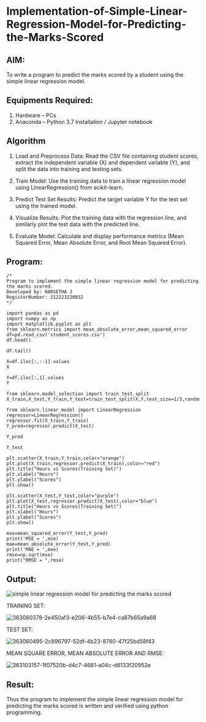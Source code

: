 # Implementation-of-Simple-Linear-Regression-Model-for-Predicting-the-Marks-Scored

## AIM:
To write a program to predict the marks scored by a student using the simple linear regression model.

## Equipments Required:
1. Hardware – PCs
2. Anaconda – Python 3.7 Installation / Jupyter notebook

## Algorithm
1. Load and Preprocess Data: Read the CSV file containing student scores, extract the independent variable (X) and dependent variable (Y), and split the data into training and testing sets.

2. Train Model: Use the training data to train a linear regression model using LinearRegression() from scikit-learn.

3. Predict Test Set Results: Predict the target variable Y for the test set using the trained model.

4. Visualize Results: Plot the training data with the regression line, and similarly plot the test data with the predicted line.

5. Evaluate Model: Calculate and display performance metrics (Mean Squared Error, Mean Absolute Error, and Root Mean Squared Error).

## Program:
```
/*
Program to implement the simple linear regression model for predicting the marks scored.
Developed by: HARSETHA J
RegisterNumber: 212223220032
*/
```
```
import pandas as pd
import numpy as np
import matplotlib.pyplot as plt
from sklearn.metrics import mean_absolute_error,mean_squared_error
df=pd.read_csv('student_scores.csv')
df.head()

df.tail()

X=df.iloc[:,:-1].values
X

Y=df.iloc[:,1].values
Y

from sklearn.model_selection import train_test_split
X_train,X_test,Y_train,Y_test=train_test_split(X,Y,test_size=1/3,random_state=0)

from sklearn.linear_model import LinearRegression
regressor=LinearRegression()
regressor.fit(X_train,Y_train)
Y_pred=regressor.predict(X_test)
 
Y_pred

Y_test

plt.scatter(X_train,Y_train,color="orange")
plt.plot(X_train,regressor.predict(X_train),color="red")
plt.title("Hours vs Scores(Training Set)")
plt.xlabel("Hours")
plt.ylabel("Scores")
plt.show()

plt.scatter(X_test,Y_test,color="purple")
plt.plot(X_test,regressor.predict(X_test),color="blue")
plt.title("Hours vs Scores(Training Set)")
plt.xlabel("Hours")
plt.ylabel("Scores")
plt.show()

mse=mean_squared_error(Y_test,Y_pred)
print('MSE = ',mse)
mae=mean_absolute_error(Y_test,Y_pred)
print('MAE = ',mae)
rmse=np.sqrt(mse)
print("RMSE = ",rmse)
```
## Output:
![simple linear regression model for predicting the marks scored](sam.png)

TRAINING SET:

![363060378-2e450af3-e206-4b55-b7e4-ca87b65a9a68](https://github.com/user-attachments/assets/fbce205b-5a5c-4638-9b50-4979bc7a3075)

TEST SET:

![363060495-2c896797-52df-4b23-8780-47f25bd58f43](https://github.com/user-attachments/assets/45826fa6-303c-46d7-922e-9f28dede0868)

MEAN SQUARE ERROR, MEAN ABSOLUTE ERROR AND RMSE:

![363103157-1f07520b-d4c7-4681-a04c-d6133f20952e](https://github.com/user-attachments/assets/b872a654-587e-4ade-8fd2-5c0f7d77d812)

## Result:
Thus the program to implement the simple linear regression model for predicting the marks scored is written and verified using python programming.
